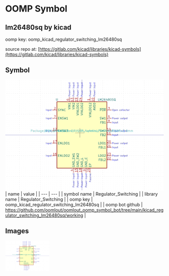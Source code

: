 # OOMP Symbol  
## lm26480sq  by kicad  
  
oomp key: oomp_kicad_regulator_switching_lm26480sq  
  
source repo at: [https://gitlab.com/kicad/libraries/kicad-symbols](https://gitlab.com/kicad/libraries/kicad-symbols)  
## Symbol  
  
[![working.png](working_600.png)](working.png)  
| name | value | 
| --- | --- | 
| symbol name | Regulator_Switching | 
| library name | Regulator_Switching | 
| oomp key | oomp_kicad_regulator_switching_lm26480sq | 
| oomp bot github | https://github.com/oomlout/oomlout_oomp_symbol_bot/tree/main/kicad_regulator_switching_lm26480sq/working | 
## Images  
  
[![working.png](working_140.png)](working.png)  
